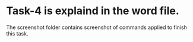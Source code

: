 # Task-4 is explaind in the word file.

The screenshot folder contains screenshot of commands applied to finish this task.
